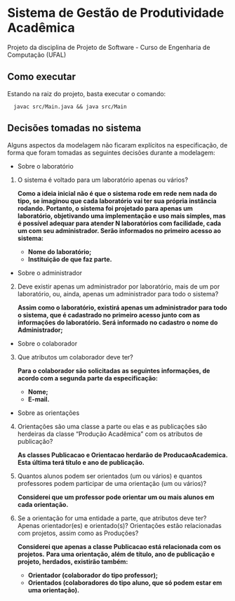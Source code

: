 # Sistema de Gestão de Produtividade Acadêmica

Projeto da disciplina de Projeto de Software - Curso de Engenharia de Computação (UFAL)

## Como executar

Estando na raiz do projeto, basta executar o comando:

      javac src/Main.java && java src/Main

## Decisões tomadas no sistema

Alguns aspectos da modelagem não ficaram explícitos na especificação, de forma que foram tomadas as seguintes decisões durante a modelagem:

 - Sobre o laboratório
 
 1. O sistema é voltado para um laboratório apenas ou vários?

	**Como a ideia inicial não é que o sistema rode em rede nem nada do tipo, se imaginou que cada laboratório vai ter sua própria instância rodando. Portanto, o sistema foi projetado para apenas um laboratório, objetivando uma implementação e uso mais simples, mas é possível adequar para atender N laboratórios com facilidade, cada um com seu administrador. Serão informados no primeiro acesso ao sistema:**
	- **Nome do laboratório;**
	- **Instituição de que faz parte.**

- Sobre o administrador

2. Deve existir apenas um administrador por laboratório, mais de um por laboratório, ou, ainda, apenas um administrador para todo o sistema?

	**Assim como o laboratório, existirá apenas um administrador para todo o sistema, que é cadastrado no primeiro acesso junto com as informações do laboratório. Será informado no cadastro o nome do Administrador;**

- Sobre o colaborador

3. Que atributos um colaborador deve ter?

	**Para o colaborador são solicitadas as seguintes informações, de acordo com a segunda parte da especificação:**
	- **Nome;**
	- **E-mail.**

- Sobre as orientações

4. Orientações são uma classe a parte ou elas e as publicações são herdeiras da classe “Produção Acadêmica” com os atributos de publicação?

	**As classes Publicacao e Orientacao herdarão de ProducaoAcademica. Esta última terá título e ano de publicação.**

5. Quantos alunos podem ser orientados (um ou vários) e quantos professores podem participar de uma orientação (um ou vários)?

	**Considerei que um professor pode orientar um ou mais alunos em cada orientação.**

6. Se a orientação for uma entidade a parte, que atributos deve ter? Apenas orientador(es) e orientado(s)? Orientações estão relacionadas com projetos, assim como as Produções?

	**Considerei que apenas a classe Publicacao está relacionada com os projetos.**
	**Para uma orientação, além de título, ano de publicação e projeto, herdados, existirão também:**
	
	- **Orientador (colaborador do tipo professor);**
	- **Orientados (colaboradores do tipo aluno, que só podem estar em uma orientação).**
